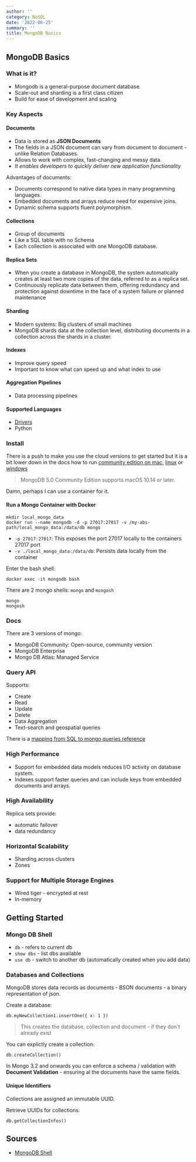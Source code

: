 ```yaml
---
author: ''
category: NoSQL
date: '2022-06-25'
summary: ''
title: MongoDB Basics
---
```


## MongoDB Basics

### What is it?

* Mongodb is a general-purpose document database.
* Scale-out and sharding is a first class citizen
* Build for ease of development and scaling

### Key Aspects

#### Documents

* Data is stored as **JSON Documents**
* The fields in a JSON document can vary from document to document - unlike Relation Databases.
* Allows to work with complex, fast-changing and messy data.
* _It enables developers to quickly deliver new application functionality_

Advantages of documents:

* Documents correspond to native data types in many programming languages.
* Embedded documents and arrays reduce need for expensive joins.
* Dynamic schema supports fluent polymorphism.

#### Collections

* Group of documents
* Like a SQL table with no Schema
* Each collection is associated with one MongoDB database.

#### Replica Sets

* When you create a database in MongoDB, the system automatically creates at least two more copies of the data, referred to as a replica set.
* Continuously replicate data between them, offering redundancy and protection against downtime in the face of a system failure or planned maintenance

#### Sharding

* Modern systems: Big clusters of small machines
* MongoDB shards data at the collection level, distributing documents in a collection across the shards in a cluster.

#### Indexes

* Improve query speed
* Important to know what can speed up and what index to use

#### Aggregation Pipelines

* Data processing pipelines

#### Supported Languages

* [Drivers](https://www.mongodb.com/docs/drivers/)
* Python

### Install

There is a push to make you use the cloud versions to get started but it is a bit lower down in the docs how to run [community edition on mac](https://www.mongodb.com/docs/manual/tutorial/install-mongodb-on-os-x/), [linux](https://www.mongodb.com/docs/manual/administration/install-on-linux/) or [windows](https://www.mongodb.com/docs/manual/tutorial/install-mongodb-on-windows/)

> MongoDB 5.0 Community Edition supports macOS 10.14 or later.

Damn, perhaps I can use a container for it.

#### Run a Mongo Container with Docker

    mkdir local_mongo_data
    docker run --name mongodb -d -p 27017:27017 -v /my-abs-path/local_mongo_data:/data/db mongo

* `-p 27017:27017`: This exposes the port 27017 locally to the containers 27017 port
* `-v ./local_mongo_data:/data/db`: Persists data locally from the container

Enter the bash shell:

    docker exec -it mongodb bash

There are 2 mongo shells: `mongo` and `mongosh`

    mongo
    mongosh

### Docs

There are 3 versions of mongo:

* MongoDB Community: Open-source, community version
* MongoDB Enterprise
* Mongo DB Atlas: Managed Service

### Query API

Supports:

* Create
* Read
* Update
* Delete
* Data Aggregation
* Text-search and geospatial queries

There is a [mapping from SQL to mongo queries reference](https://www.mongodb.com/docs/manual/reference/sql-comparison/)

### High Performance

* Support for embedded data models reduces I/O activity on database system.
* Indexes support faster queries and can include keys from embedded documents and arrays.

### High Availability

Replica sets provide:

* automatic failover
* data redundancy

### Horizontal Scalability

* Sharding across clusters
* Zones

### Support for Multiple Storage Engines

* Wired tiger - encrypted at rest
* In-memory

## Getting Started

### Mongo DB Shell

* `db` - refers to current db
* `show dbs` - list dbs available
* `use db` - switch to another db (automatically created when you add data)

### Databases and Collections

MongoDB stores data records as documents - BSON documents - a binary representation of json.

Create a database:

    db.myNewCollection1.insertOne({ x: 1 })

> This creates the database, collection and document - if they don't already exist

You can explictly create a collection:

    db.createCollection()

In Mongo 3.2 and onwards you can enforce a schema / validation with **Document Validation** - ensuring al the documents have the same fields.

#### Unique Identifiers

Collections are assigned an immutable UUID.

Retrieve UUIDs for collections:

    db.getCollectionInfos()


    
## Sources

* [MongoDB Shell](https://www.mongodb.com/docs/mongodb-shell/)